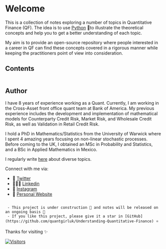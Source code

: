 # Welcome

This is a collection of notes exploring a number of topics in Quantitative Finance (QF). The idea is to use [Python](https://www.python.org) &#x1F40D;to illustrate the theoretical concepts and help you to get a better understanding of each topic.

My aim is to provide an open-source repository where people interested in a career in QF can find these concepts covered in a rigorous manner while keeping the practitioners point of view into consideration.

## Contents

```{tableofcontents}
```

## Author

I have 8 years of experience working as a Quant. Currently, I am working in the Cross-Asset front office quant team at Bank of America. My previous experience includes the development and implementation of mathematical models for Counterparty Credit Risk, Market Risk, and Wholesale Credit Risk, as well as Validation in Retail Credit Risk. 

I hold a PhD in Mathematics/Statistics from the University of Warwick where I spent 4 amazing years focusing on non-linear stochastic processes. Before coming to the UK, I obtained an MSc in Probability and Statistics, and a BSc in Applied Mathematics in Mexico. 

I regularly write [here](https://quantgirl.blog) about diverse topics.

Connect with me via:

- 🦜 [Twitter](https://twitter.com/Quant_Girl)
- 👩🏽‍💼 [Linkedin](https://www.linkedin.com/in/dialidsantiago/)
- 📸 [Instagram](https://www.instagram.com/quant_girl/)
- 👾 [Personal Website](https://quantgirl.blog)

```{note}

 - This project is under construction 🦺 and notes will be released on an ongoing basis 🌱
 - If you like this project, please give it a star in [GitHub](https://github.com/quantgirluk/Understanding-Quantitative-Finance) ⭐️ 

```

Thanks for visiting ✨

[![Visitors](https://api.visitorbadge.io/api/visitors?path=https%3A%2F%2Fquantgirluk.github.io%2FUnderstanding-Quantitative-Finance%2Fintro.html&label=Visitors&labelColor=%23d9e3f0&countColor=%23555555&style=plastic&labelStyle=none)](https://visitorbadge.io/status?path=https%3A%2F%2Fquantgirluk.github.io%2FUnderstanding-Quantitative-Finance%2Fintro.html)
